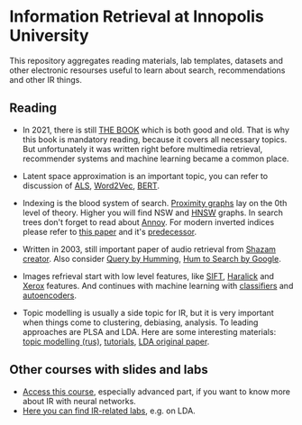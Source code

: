 # Information Retrieval at Innopolis University

This repository aggregates reading materials, lab templates, datasets and other electronic resourses useful to learn about search, recommendations and other IR things.

## Reading
- In 2021, there is still [THE BOOK](https://nlp.stanford.edu/IR-book/information-retrieval-book.html) which is both good and old. That is why this book is mandatory reading, because it covers all necessary topics. But unfortunately it was written right before multimedia retrieval, recommender systems and machine learning became a common place.

- Latent space approximation is an important topic, you can refer to discussion of [ALS](http://stanford.edu/~rezab/classes/cme323/S15/notes/lec14.pdf), [Word2Vec](https://arxiv.org/abs/1301.3781), [BERT](https://arxiv.org/abs/1810.04805).

- Indexing is the blood system of search. [Proximity graphs](http://math.sfsu.edu/beck/teach/870/brendan.pdf) lay on the 0th level of theory. Higher you will find NSW and [HNSW](https://arxiv.org/abs/1603.09320) graphs. In search trees don't forget to read about [Annoy](https://github.com/spotify/annoy). For modern inverted indices please refer to [this paper](https://arxiv.org/abs/1802.02422) and it's [predecessor](http://sites.skoltech.ru/app/data/uploads/sites/25/2014/12/TPAMI14.pdf).

- Written in 2003, still important paper of audio retrieval from [Shazam creator](https://www.ee.columbia.edu/~dpwe/papers/Wang03-shazam.pdf). Also consider [Query by Humming](https://cs.nyu.edu/~eugenew/publications/humming-summary.pdf), [Hum to Search by Google](https://blog.google/products/search/hum-to-search/).

- Images refrieval start with low level features, like [SIFT](https://en.wikipedia.org/wiki/Scale-invariant_feature_transform), [Haralick](https://scikit-image.org/docs/dev/auto_examples/features_detection/plot_glcm.html) and [Xerox](http://citeseerx.ist.psu.edu/viewdoc/download?doi=10.1.1.104.2585&rep=rep1&type=pdf) features. And continues with machine learning with [classifiers](https://techblog.commercetools.com/reverse-image-search-with-machine-learning-92786a07c142) and [autoencoders](https://towardsdatascience.com/find-similar-images-using-autoencoders-315f374029ea).

- Topic modelling is usually a side topic for IR, but it is very important when things come to clustering, debiasing, analysis. To leading approaches are PLSA and LDA. Here are some interesting materials: [topic modelling (rus)](http://www.machinelearning.ru/wiki/images/2/22/voron-2013-ptm.pdf), [tutorials](http://machinelearning.ru/wiki/images/1/1f/Voron14aist.pdf), [LDA original paper](https://jmlr.org/papers/volume3/blei03a/blei03a.pdf).

## Other courses with slides and labs

- [Access this course](https://github.com/sebastian-hofstaetter/teaching), especially advanced part, if you want to know more about IR with neural networks.
- [Here you can find IR-related labs](https://github.com/uzairakbar/info-retrieval), e.g. on LDA.
